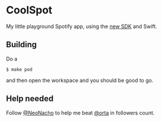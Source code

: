 # CoolSpot

My little playground Spotify app, using the [new SDK](https://github.com/spotify/ios-sdk) and Swift.

## Building

Do a 

    $ make pod

and then open the workspace and you should be good to go.

## Help needed

Follow [@NeoNacho](https://twitter.com/NeoNacho) to help me beat [@orta](https://twitter.com/orta) in followers count.
